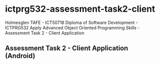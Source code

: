 # ictprg532-assessment-task2-client
Holmesglen TAFE - ICT50718 Diploma of Software Development - ICTPRG532 Apply Advanced Object Oriented Programming Skills - Assessment Task 2 - Client Application

## Assessment Task 2 - Client Application (Android)
